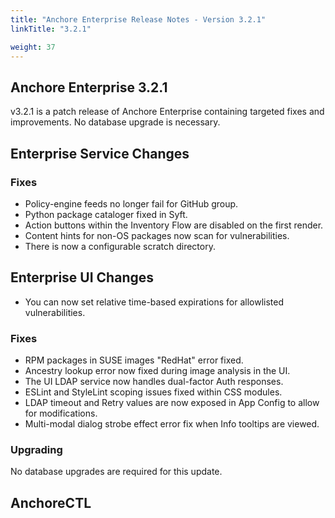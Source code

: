 ```yaml
---
title: "Anchore Enterprise Release Notes - Version 3.2.1"
linkTitle: "3.2.1"

weight: 37
---
```


## Anchore Enterprise 3.2.1

v3.2.1 is a patch release of Anchore Enterprise containing targeted fixes and improvements. No database upgrade is necessary.

## Enterprise Service Changes

### Fixes
- Policy-engine feeds no longer fail for GitHub group.
- Python package cataloger fixed in Syft.
- Action buttons within the Inventory Flow are disabled on the first render.
- Content hints for non-OS packages now scan for vulnerabilities.
- There is now a configurable scratch directory.

## Enterprise UI Changes
- You can now set relative time-based expirations for allowlisted vulnerabilities.

### Fixes
- RPM packages in SUSE images "RedHat" error fixed.
- Ancestry lookup error now fixed during image analysis in the UI.
- The UI LDAP service now handles dual-factor Auth responses.
- ESLint and StyleLint scoping issues fixed within CSS modules.
- LDAP timeout and Retry values are now exposed in App Config to allow for modifications.
- Multi-modal dialog strobe effect error fix when Info tooltips are viewed.

### Upgrading
No database upgrades are required for this update.


## AnchoreCTL


